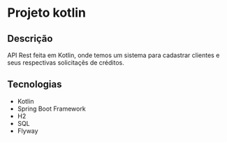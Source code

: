 # Projeto kotlin

## Descrição
API Rest feita em Kotlin, onde temos um sistema para cadastrar clientes e seus respectivas solicitaçẽs de créditos.

## Tecnologias 
- Kotlin
- Spring Boot Framework
- H2
- SQL
- Flyway
